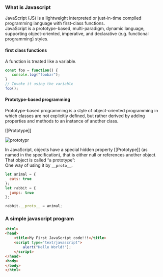 ### What is Javascript
JavaScript (JS) is a lightweight interpreted or just-in-time compiled programming language with first-class functions. 
<br/>
JavaScript is a prototype-based, multi-paradigm, dynamic language, supporting object-oriented, imperative, and declarative (e.g. functional programming) styles.

#### first class functions
A function is treated like a variable.

```javascript
const foo = function() {
   console.log("foobar");
}
// Invoke it using the variable
foo();
```

#### Prototype-based programming
Prototype-based programming is a style of object-oriented programming in which classes are not explicitly defined, but rather derived by adding properties and methods to an instance of another class.
<br/>

[[Prototype]]<br/>

<img src="https://javascript.info/article/prototype-inheritance/object-prototype-empty.png" alt="prototypr"/><br/>

In JavaScript, objects have a special hidden property [[Prototype]] (as named in the specification), that is either null or references another object. That object is called “a prototype”:<br/>
One way of using it by ```__proto__```.

```javascript
let animal = {
  eats: true
};
let rabbit = {
  jumps: true
};

rabbit.__proto__ = animal;
```

### A simple javascript program
```html
<html>
<head>
	<title>My First JavaScript code!!!</title>
	<script type="text/javascript">
		alert("Hello World!");
	</script>
</head>
<body>
</body>
</html>
```
